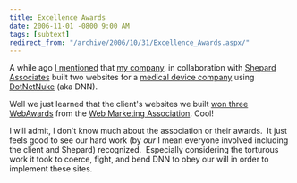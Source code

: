 ```yaml
---
title: Excellence Awards
date: 2006-11-01 -0800 9:00 AM
tags: [subtext]
redirect_from: "/archive/2006/10/31/Excellence_Awards.aspx/"
---
```


A while ago [I
mentioned](https://haacked.com/archive/2006/09/21/Subtext_Success_Story.aspx "Subtext Success Stories")
that [my company](http://veloc-it.com/ "VelocIT"), in collaboration with
[Shepard
Associates](http://www.shepardassociates.com/ "Shepard Associates") built
two websites for a [medical device
company](http://conceptus.com/ "Conceptus") using
[DotNetNuke](http://dotnetnuke.com/ "DotNetNuke Portal") (aka DNN).

Well we just learned that the client's websites we built [won three
WebAwards](http://biz.yahoo.com/bw/061102/20061102005379.html "Conceptus Websites Earn Excellence Awards")
from the [Web Marketing
Association](http://www.webaward.org/ "Web Awards"). Cool!

I will admit, I don't know much about the association or their awards. 
It just feels good to see our hard work (by *our* I mean everyone
involved including the client and Shepard) recognized.  Especially
considering the torturous work it took to coerce, fight, and bend DNN to
obey our will in order to implement these sites.

